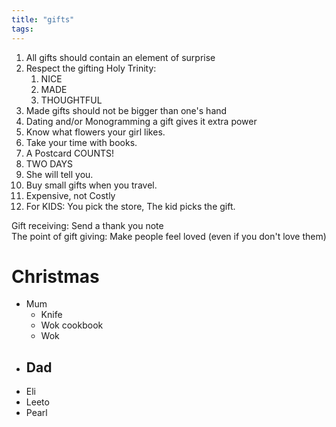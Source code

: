 ```yaml
---
title: "gifts"
tags: 
---
```



1. All gifts should contain an element of surprise 
2. Respect the gifting Holy Trinity: 
	1. NICE 
	2. MADE 
	3. THOUGHTFUL 
3. Made gifts should not be bigger than one's hand
4. Dating and/or Monogramming a gift gives it extra power 
5. Know what flowers your girl likes. 
6. Take your time with books. 
7. A Postcard COUNTS! 
8. TWO DAYS 
9. She will tell you. 
10. Buy small gifts when you travel. 
11. Expensive, not Costly
12. For KIDS: You pick the store, The kid picks the gift. 

Gift receiving: Send a thank you note \
The point of gift giving: Make people feel loved (even if you don't love them)

# Christmas
- Mum
	- Knife
	- Wok cookbook
	- Wok
- Dad
	- 
- Eli
- Leeto
- Pearl